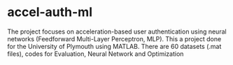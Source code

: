 # accel-auth-ml
The project focuses on acceleration-based user authentication using neural networks (Feedforward Multi-Layer Perceptron, MLP). This a project done for the University of Plymouth using MATLAB. There are 60 datasets (.mat files), codes for Evaluation, Neural Network and Optimization
